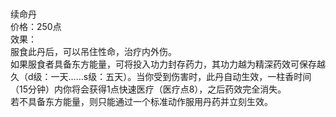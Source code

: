 <title>续命丹</title>
<meta name="GENERATOR" content="WinCHM">
<meta http-equiv="Content-Type" content="text/html; charset=gb2312">
<br>
<br>续命丹
<br>价格：250点
<br>效果：
<br>服食此丹后，可以吊住性命，治疗内外伤。
<br>如果服食者具备东方能量，可将投入功力封存药力，其功力越为精深药效可保存越久（d级：一天……s级：五天）。当你受到伤害时，此丹自动生效，一柱香时间（15分钟）内你将会获得1点快速医疗（医疗点8），之后药效完全消失。 
<br>若不具备东方能量，则只能通过一个标准动作服用丹药并立刻生效。
<br>